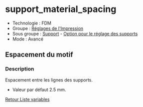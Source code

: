 # support_material_spacing

* Technologie : FDM
* Groupe : [Réglages de l'Impression](../print_settings/print_settings.md)
* Sous groupe : [Support](../print_settings/print_settings.md#support) - [Option pour le réglage des supports](../print_settings/print_settings.md#option-pour-le-réglage-des-supports)
* Mode : Avancé

## Espacement du motif

### Description

Espacement entre les lignes des supports.

* Valeur par défaut 2.5 mm.

[Retour Liste variables](variable_list.md)